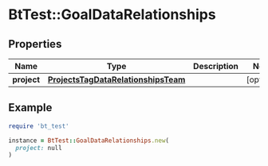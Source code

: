 # BtTest::GoalDataRelationships

## Properties

| Name | Type | Description | Notes |
| ---- | ---- | ----------- | ----- |
| **project** | [**ProjectsTagDataRelationshipsTeam**](ProjectsTagDataRelationshipsTeam.md) |  | [optional] |

## Example

```ruby
require 'bt_test'

instance = BtTest::GoalDataRelationships.new(
  project: null
)
```

